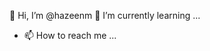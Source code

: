 👋 Hi, I’m @hazeenm
🌱 I’m currently learning ...
- 📫 How to reach me ...

<!---
hazeenm/hazeenm is a ✨ special ✨ repository because its `README.md` (this file) appears on your GitHub profile.
You can click the Preview link to take a look at your changes.
--->
